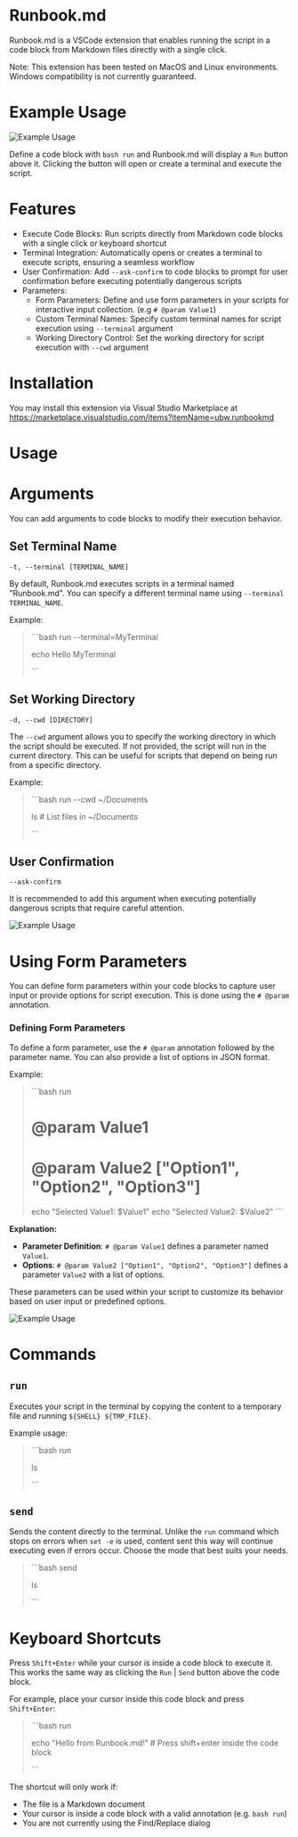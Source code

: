 # Runbook.md

Runbook.md is a VSCode extension that enables running the script in a code block from Markdown files directly with a single click.

Note: This extension has been tested on MacOS and Linux environments. Windows compatibility is not currently guaranteed.

# Example Usage

![Example Usage](./docs/img/example-usage-01.jpg)

Define a code block with `bash run` and Runbook.md will display a `Run` button above it. Clicking the button will open or create a terminal and execute the script.

# Features

- Execute Code Blocks: Run scripts directly from Markdown code blocks with a single click or keyboard shortcut
- Terminal Integration: Automatically opens or creates a terminal to execute scripts, ensuring a seamless workflow
- User Confirmation: Add `--ask-confirm` to code blocks to prompt for user confirmation before executing potentially dangerous scripts
- Parameters:
  - Form Parameters: Define and use form parameters in your scripts for interactive input collection. (e.g `# @param Value1`)
  - Custom Terminal Names: Specify custom terminal names for script execution using `--terminal` argument
  - Working Directory Control: Set the working directory for script execution with `--cwd` argument

# Installation 

You may install this extension via Visual Studio Marketplace at
https://marketplace.visualstudio.com/items?itemName=ubw.runbookmd

# Usage

# Arguments

You can add arguments to code blocks to modify their execution behavior.

## Set Terminal Name

`-t, --terminal [TERMINAL_NAME]`

By default, Runbook.md executes scripts in a terminal named "Runbook.md". You can specify a different terminal name using `--terminal TERMINAL_NAME`.

Example:

> \```bash run --terminal=MyTerminal
> 
> echo Hello MyTerminal
> 
> \```


## Set Working Directory

`-d, --cwd [DIRECTORY]`

The `--cwd` argument allows you to specify the working directory in which the script should be executed. If not provided, the script will run in the current directory. This can be useful for scripts that depend on being run from a specific directory.

Example:

> \```bash run --cwd ~/Documents
> 
> ls # List files in ~/Documents
> 
> \```


## User Confirmation

`--ask-confirm`

It is recommended to add this argument when executing potentially dangerous scripts that require careful attention.

![Example Usage](./docs/img/example-usage-02.jpg)

# Using Form Parameters

You can define form parameters within your code blocks to capture user input or provide options for script execution. This is done using the `# @param` annotation.

### Defining Form Parameters

To define a form parameter, use the `# @param` annotation followed by the parameter name. You can also provide a list of options in JSON format.

Example:

> \```bash run
> # @param Value1
> # @param Value2 ["Option1", "Option2", "Option3"]
> echo "Selected Value1: $Value1"
> echo "Selected Value2: $Value2"
> \```

**Explanation:**

- **Parameter Definition**: `# @param Value1` defines a parameter named `Value1`.
- **Options**: `# @param Value2 ["Option1", "Option2", "Option3"]` defines a parameter `Value2` with a list of options.

These parameters can be used within your script to customize its behavior based on user input or predefined options.

![Example Usage](./docs/img/example-usage-03.jpg)

# Commands

## `run`

Executes your script in the terminal by copying the content to a temporary file and running `${SHELL} ${TMP_FILE}`.

Example usage:

> \```bash run
>
> ls
> 
> \```

## `send`

Sends the content directly to the terminal. Unlike the `run` command which stops on errors when `set -e` is used, content sent this way will continue executing even if errors occur. Choose the mode that best suits your needs.

> \```bash send
>
> ls
> 
> \```

# Keyboard Shortcuts

Press `Shift+Enter` while your cursor is inside a code block to execute it. This works the same way as clicking the `Run` | `Send` button above the code block.

For example, place your cursor inside this code block and press `Shift+Enter`:

> \```bash run
>
> echo "Hello from Runbook.md!" # Press shift+enter inside the code block
>
> \```

The shortcut will only work if:
- The file is a Markdown document
- Your cursor is inside a code block with a valid annotation (e.g. `bash run`)
- You are not currently using the Find/Replace dialog

